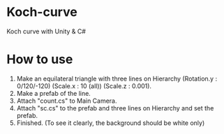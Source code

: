 # Koch-curve
Koch curve with Unity &amp; C#
# How to use
1. Make an equilateral triangle with three lines on Hierarchy (Rotation.y : 0/120/-120) (Scale.x : 10 (all)) (Scale.z : 0.001).
2. Make a prefab of the line.
3. Attach "count.cs" to Main Camera.
4. Attach "sc.cs" to the prefab and three lines on Hierarchy and set the prefab.
5. Finished. (To see it clearly, the background should be white only)
